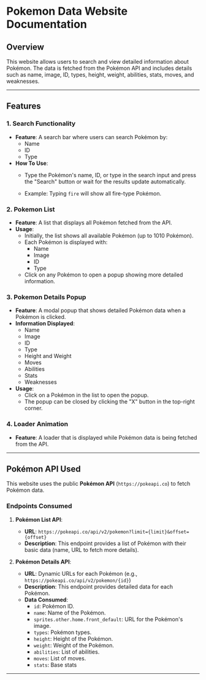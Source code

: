 # Pokemon Data Website Documentation

## Overview
This website allows users to search and view detailed information about Pokémon. The data is fetched from the Pokémon API and includes details such as name, image, ID, types, height, weight, abilities, stats, moves, and weaknesses.

---

## Features

### 1. **Search Functionality**
   - **Feature**: A search bar where users can search Pokémon by:
     - Name
     - ID
     - Type
   - **How To Use**: 
     - Type the Pokémon's name, ID, or type in the search input and press the "Search" button or wait for the results update automatically.

     - Example: Typing `fire` will show all fire-type Pokémon.

### 2. **Pokemon List**
   - **Feature**: A list that displays all Pokémon fetched from the API.
   - **Usage**:
     - Initially, the list shows all available Pokémon (up to 1010 Pokémon).
     - Each Pokémon is displayed with:
       - Name
       - Image
       - ID
       - Type
     - Click on any Pokémon to open a popup showing more detailed information.

### 3. **Pokemon Details Popup**
   - **Feature**: A modal popup that shows detailed Pokémon data when a Pokémon is clicked.
   - **Information Displayed**:
     - Name
     - Image
     - ID
     - Type
     - Height and Weight
     - Moves
     - Abilities
     - Stats
     - Weaknesses
   - **Usage**:
     - Click on a Pokémon in the list to open the popup.
     - The popup can be closed by clicking the "X" button in the top-right corner.

### 4. **Loader Animation**
   - **Feature**: A loader that is displayed while Pokémon data is being fetched from the API.
---

## Pokémon API Used

This website uses the public **Pokémon API** (`https://pokeapi.co`) to fetch Pokémon data.

### Endpoints Consumed

1. **Pokémon List API**:
   - **URL**: `https://pokeapi.co/api/v2/pokemon?limit={limit}&offset={offset}`
   - **Description**: This endpoint provides a list of Pokémon with their basic data (name, URL to fetch more details).

2. **Pokémon Details API**:
   - **URL**: Dynamic URLs for each Pokémon (e.g., `https://pokeapi.co/api/v2/pokemon/{id}`)
   - **Description**: This endpoint provides detailed data for each Pokémon.
   - **Data Consumed**:
     - `id`: Pokémon ID.
     - `name`: Name of the Pokémon.
     - `sprites.other.home.front_default`: URL for the Pokémon's image.
     - `types`: Pokémon types.
     - `height`: Height of the Pokémon.
     - `weight`: Weight of the Pokémon.
     - `abilities`: List of abilities.
     - `moves`: List of moves.
     - `stats`: Base stats
---
